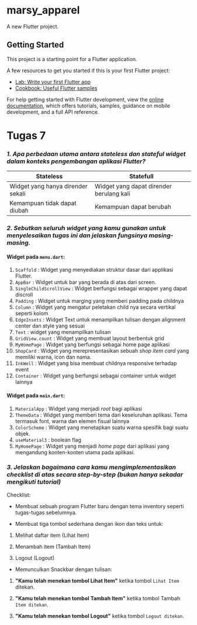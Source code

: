# marsy_apparel

A new Flutter project.

## Getting Started

This project is a starting point for a Flutter application.

A few resources to get you started if this is your first Flutter project:

- [Lab: Write your first Flutter app](https://docs.flutter.dev/get-started/codelab)
- [Cookbook: Useful Flutter samples](https://docs.flutter.dev/cookbook)

For help getting started with Flutter development, view the
[online documentation](https://docs.flutter.dev/), which offers tutorials,
samples, guidance on mobile development, and a full API reference.


# Tugas 7 
### *1. Apa perbedaan utama antara stateless dan stateful widget dalam konteks pengembangan aplikasi Flutter?*
| Stateless | Statefull|
| ---------- | ----------- |
| Widget yang hanya dirender sekali| Widget yang dapat dirender berulang kali|
| Kemampuan tidak dapat diubah | Kemampuan dapat berubah |


### *2. Sebutkan seluruh widget yang kamu gunakan untuk menyelesaikan tugas ini dan jelaskan fungsinya masing-masing.*
#### Widget pada `menu.dart`:
1. `Scaffold` : Widget yang menyediakan struktur dasar dari applikasi Flutter.
2. `AppBar` : Widget untuk bar yang berada di atas dari screen. 
3. `SingleChildScrollView` : Widget berfungsi sebagai wrapper yang dapat discroll
4. `Padding` : Widget untuk marging yang memberi padding pada childnya 
5. `Column` : Widget yang mengatur peletakan child nya secara vertikal seperti kolom
6. `EdgeInsets` : Widget Text untuk menampilkan tulisan dengan alignment center dan style yang sesuai
7. `Text` : widget yang menampilkan tulisan
8. `GridView.count` : Widget yang membuat layout berbentuk grid
9. `MyHomePage` : Widget yang berfungsi sebagai home page aplikasi
10. `ShopCard` : Widget yang merepresentasikan sebuah _shop item card_ yang memiliki warna, icon dan nama.
11. `InkWell` : Widget yang bisa membuat childnya responsive terhadap event
12. `Container` : Widget yang berfungsi sebagai container untuk widget lainnya

#### Widget pada `main.dart`:
1. `MaterialApp` : Widget yang menjadi _root_ bagi aplikasi
2. `ThemeData` : Widget yang memberi tema dari keseluruhan aplikasi. Tema termasuk font, warna dan elemen fisual lainnya
3. `ColorScheme` : Widget yang menetapkan suatu warna spesifik bagi suatu objek.
4. `useMaterial3` : boolean flag
5. `MyHomePage` : Widget yang menjadi _home page_ dari aplikasi yang mengandung konten-konten utama pada aplikasi.

### *3. Jelaskan bagaimana cara kamu mengimplementasikan checklist di atas secara step-by-step (bukan hanya sekadar mengikuti tutorial)*

Checklist:
* Membuat sebuah program Flutter baru dengan tema inventory seperti tugas-tugas sebelumnya.


* Membuat tiga tombol sederhana dengan ikon dan teks untuk:
 1) Melihat daftar item (Lihat Item)


 2) Menambah item (Tambah Item)


 3) Logout (Logout)


* Memunculkan Snackbar dengan tulisan:
 1) **"Kamu telah menekan tombol Lihat Item"** ketika tombol `Lihat Item` ditekan.


 2) **"Kamu telah menekan tombol Tambah Item"** ketika tombol Tambah `Item ditekan`.

 
 3) **"Kamu telah menekan tombol Logout"** ketika tombol `Logout ditekan`.